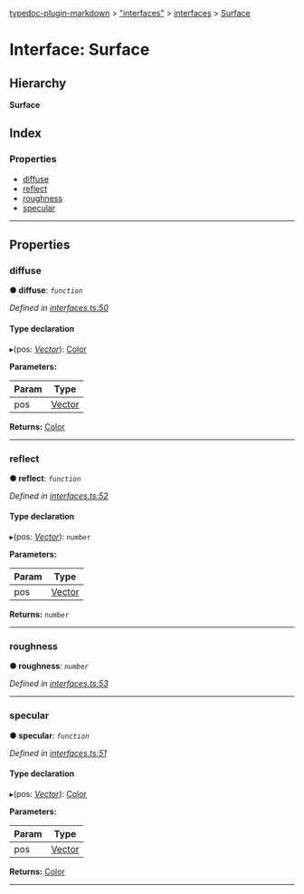 [typedoc-plugin-markdown](../README.md) > ["interfaces"](../modules/_interfaces_.md) > [interfaces](../modules/_interfaces_.interfaces.md) > [Surface](../interfaces/_interfaces_.interfaces.surface.md)

# Interface: Surface

## Hierarchy

**Surface**

## Index

### Properties

* [diffuse](_interfaces_.interfaces.surface.md#diffuse)
* [reflect](_interfaces_.interfaces.surface.md#reflect)
* [roughness](_interfaces_.interfaces.surface.md#roughness)
* [specular](_interfaces_.interfaces.surface.md#specular)

---

## Properties

<a id="diffuse"></a>

###  diffuse

**● diffuse**: *`function`*

*Defined in [interfaces.ts:50](https://github.com/tgreyjs/typedoc-plugin-markdown/blob/master/test/src/interfaces.ts#L50)*

#### Type declaration
▸(pos: *[Vector](../classes/_interfaces_.vector.md)*): [Color](../classes/_interfaces_.color.md)

**Parameters:**

| Param | Type |
| ------ | ------ |
| pos | [Vector](../classes/_interfaces_.vector.md) |

**Returns:** [Color](../classes/_interfaces_.color.md)

___
<a id="reflect"></a>

###  reflect

**● reflect**: *`function`*

*Defined in [interfaces.ts:52](https://github.com/tgreyjs/typedoc-plugin-markdown/blob/master/test/src/interfaces.ts#L52)*

#### Type declaration
▸(pos: *[Vector](../classes/_interfaces_.vector.md)*): `number`

**Parameters:**

| Param | Type |
| ------ | ------ |
| pos | [Vector](../classes/_interfaces_.vector.md) |

**Returns:** `number`

___
<a id="roughness"></a>

###  roughness

**● roughness**: *`number`*

*Defined in [interfaces.ts:53](https://github.com/tgreyjs/typedoc-plugin-markdown/blob/master/test/src/interfaces.ts#L53)*

___
<a id="specular"></a>

###  specular

**● specular**: *`function`*

*Defined in [interfaces.ts:51](https://github.com/tgreyjs/typedoc-plugin-markdown/blob/master/test/src/interfaces.ts#L51)*

#### Type declaration
▸(pos: *[Vector](../classes/_interfaces_.vector.md)*): [Color](../classes/_interfaces_.color.md)

**Parameters:**

| Param | Type |
| ------ | ------ |
| pos | [Vector](../classes/_interfaces_.vector.md) |

**Returns:** [Color](../classes/_interfaces_.color.md)

___

